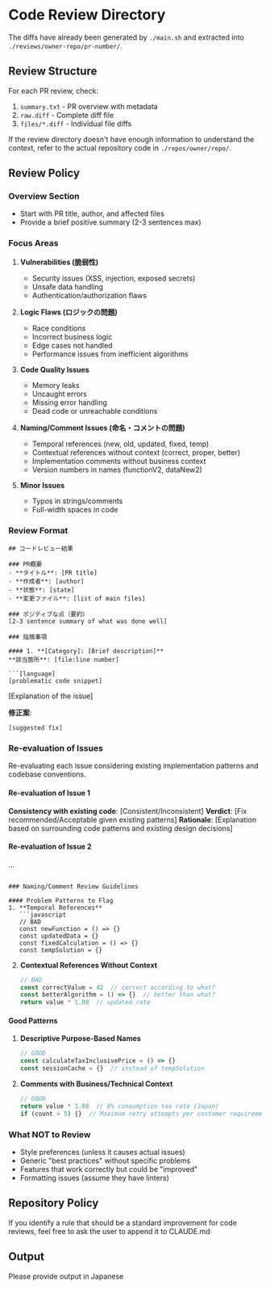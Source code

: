 # Code Review Directory

The diffs have already been generated by `./main.sh` and extracted into `./reviews/owner-repo/pr-number/`.

## Review Structure

For each PR review, check:
1. `summary.txt` - PR overview with metadata
2. `raw.diff` - Complete diff file
3. `files/*.diff` - Individual file diffs

If the review directory doesn't have enough information to understand the context, refer to the actual repository code in `./repos/owner/repo/`.

## Review Policy

### Overview Section
* Start with PR title, author, and affected files
* Provide a brief positive summary (2-3 sentences max)

### Focus Areas
1. **Vulnerabilities (脆弱性)**
   - Security issues (XSS, injection, exposed secrets)
   - Unsafe data handling
   - Authentication/authorization flaws

2. **Logic Flaws (ロジックの問題)**
   - Race conditions
   - Incorrect business logic
   - Edge cases not handled
   - Performance issues from inefficient algorithms

3. **Code Quality Issues**
   - Memory leaks
   - Uncaught errors
   - Missing error handling
   - Dead code or unreachable conditions

4. **Naming/Comment Issues (命名・コメントの問題)**
   - Temporal references (new, old, updated, fixed, temp)
   - Contextual references without context (correct, proper, better)
   - Implementation comments without business context
   - Version numbers in names (functionV2, dataNew2)

5. **Minor Issues**
   - Typos in strings/comments
   - Full-width spaces in code

### Review Format

```
## コードレビュー結果

### PR概要
- **タイトル**: [PR title]
- **作成者**: [author]
- **状態**: [state]
- **変更ファイル**: [list of main files]

### ポジティブな点（要約）
[2-3 sentence summary of what was done well]

### 指摘事項

#### 1. **[Category]: [Brief description]**
**該当箇所**: [file:line number]

```[language]
[problematic code snippet]
```

[Explanation of the issue]

**修正案**:
```[language]
[suggested fix]
```

### Re-evaluation of Issues

Re-evaluating each issue considering existing implementation patterns and codebase conventions.

#### Re-evaluation of Issue 1
**Consistency with existing code**: [Consistent/Inconsistent]
**Verdict**: [Fix recommended/Acceptable given existing patterns]
**Rationale**: [Explanation based on surrounding code patterns and existing design decisions]

#### Re-evaluation of Issue 2
...
```

### Naming/Comment Review Guidelines

#### Problem Patterns to Flag
1. **Temporal References**
   ```javascript
   // BAD
   const newFunction = () => {}
   const updatedData = {}
   const fixedCalculation = () => {}
   const tempSolution = {}
   ```

2. **Contextual References Without Context**
   ```javascript
   // BAD
   const correctValue = 42  // correct according to what?
   const betterAlgorithm = () => {}  // better than what?
   return value * 1.08  // updated rate
   ```

#### Good Patterns
1. **Descriptive Purpose-Based Names**
   ```javascript
   // GOOD
   const calculateTaxInclusivePrice = () => {}
   const sessionCache = {}  // instead of tempSolution
   ```

2. **Comments with Business/Technical Context**
   ```javascript
   // GOOD
   return value * 1.08  // 8% consumption tax rate (Japan)
   if (count > 5) {}  // Maximum retry attempts per customer requirement
   ```

### What NOT to Review
* Style preferences (unless it causes actual issues)
* Generic "best practices" without specific problems
* Features that work correctly but could be "improved"
* Formatting issues (assume they have linters)

## Repository Policy

If you identify a rule that should be a standard improvement for code reviews, feel free to ask the user to append it to CLAUDE.md

## Output

Please provide output in Japanese

